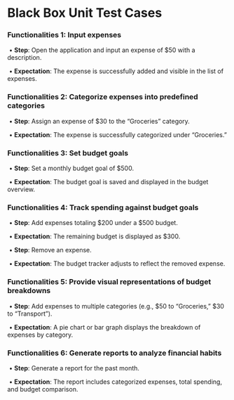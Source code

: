# **Black Box Unit Test Cases**

### **Functionalities  1: Input expenses**

​	•	**Step**: Open the application and input an expense of $50 with a description.

​	•	**Expectation**: The expense is successfully added and visible in the list of expenses.



### **Functionalities  2: Categorize expenses into predefined categories**

​	•	**Step**: Assign an expense of $30 to the “Groceries” category.

​	•	**Expectation**: The expense is successfully categorized under “Groceries.”



### **Functionalities  3: Set budget goals**

​	•	**Step**: Set a monthly budget goal of $500.

​	•	**Expectation**: The budget goal is saved and displayed in the budget overview.



### **Functionalities  4: Track spending against budget goals**

​	•	**Step**: Add expenses totaling $200 under a $500 budget.

​	•	**Expectation**: The remaining budget is displayed as $300.

​	•	**Step**: Remove an expense.

​	•	**Expectation**: The budget tracker adjusts to reflect the removed expense.



### **Functionalities  5: Provide visual representations of budget breakdowns**

​	•	**Step**: Add expenses to multiple categories (e.g., $50 to “Groceries,” $30 to “Transport”).

​	•	**Expectation**: A pie chart or bar graph displays the breakdown of expenses by category.



### **Functionalities  6: Generate reports to analyze financial habits**

​	•	**Step**: Generate a report for the past month.

​	•	**Expectation**: The report includes categorized expenses, total spending, and budget comparison.

